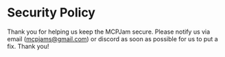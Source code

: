 # Security Policy
Thank you for helping us keep the MCPJam secure. Please notify us via email (mcpjams@gmail.com) or discord as soon as possible for us to put a fix. Thank you!
